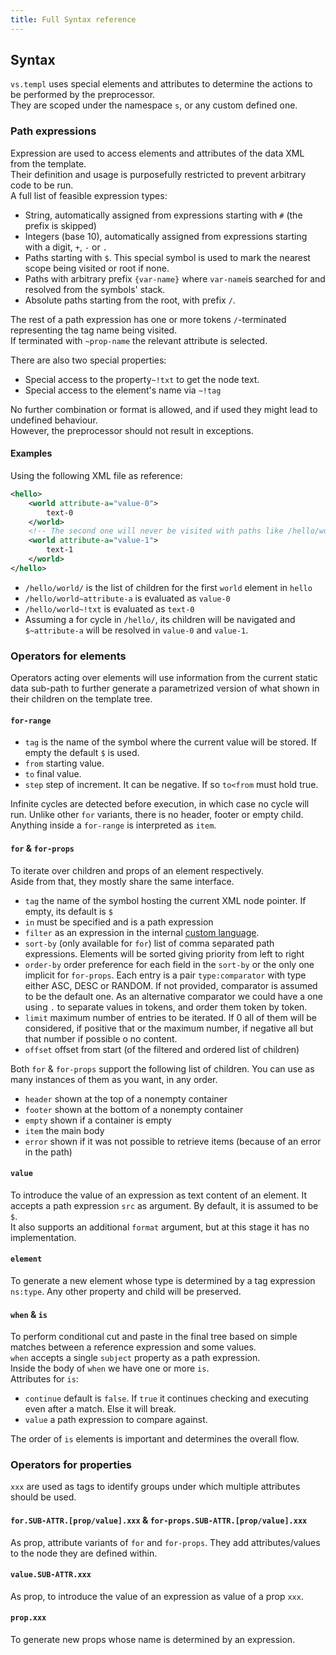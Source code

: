 ```yaml
---
title: Full Syntax reference
---
```


## Syntax

`vs.templ` uses special elements and attributes to determine the actions to be performed by the preprocessor.  
They are scoped under the namespace `s`, or any custom defined one.

### Path expressions

Expression are used to access elements and attributes of the data XML from the template.  
Their definition and usage is purposefully restricted to prevent arbitrary code to be run.  
A full list of feasible expression types:

- String, automatically assigned from expressions starting with `#` (the prefix is skipped)
- Integers (base 10), automatically assigned from expressions starting with a digit, `+`, `-` or `.`
- Paths starting with `$`. This special symbol is used to mark the nearest scope being visited or root if none.
- Paths with arbitrary prefix `{var-name}` where `var-name`is searched for and resolved from the symbols' stack.
- Absolute paths starting from the root, with prefix `/`.

The rest of a path expression has one or more tokens `/`-terminated representing the tag name being visited.  
If terminated with `~prop-name` the relevant attribute is selected.

There are also two special properties:

- Special access to the property`~!txt` to get the node text.
- Special access to the element's name via `~!tag`

No further combination or format is allowed, and if used they might lead to undefined behaviour.  
However, the preprocessor should not result in exceptions.

#### Examples

Using the following XML file as reference:

```xml
<hello>
    <world attribute-a="value-0">
        text-0
    </world>
    <!-- The second one will never be visited with paths like /hello/world/-->
    <world attribute-a="value-1">
        text-1
    </world>
</hello>
```

- `/hello/world/` is the list of children for the first `world` element in `hello`
- `/hello/world~attribute-a` is evaluated as `value-0`
- `/hello/world~!txt` is evaluated as `text-0`
- Assuming a for cycle in `/hello/`, its children will be navigated and `$~attribute-a` will be resolved in `value-0` and `value-1`.

### Operators for elements

Operators acting over elements will use information from the current static data sub-path to further generate a parametrized version of what shown in their children on the template tree.

#### `for-range`

- `tag` is the name of the symbol where the current value will be stored. If empty the default `$` is used.
- `from` starting value.
- `to` final value.
- `step` step of increment. It can be negative. If so `to<from` must hold true.

Infinite cycles are detected before execution, in which case no cycle will run. Unlike other `for` variants, there is no header, footer or empty child. Anything inside a `for-range` is interpreted as `item`.

#### `for` & `for-props`

To iterate over children and props of an element respectively.  
Aside from that, they mostly share the same interface.

- `tag` the name of the symbol hosting the current XML node pointer. If empty, its default is `$`
- `in` must be specified and is a path expression
- `filter` as an expression in the internal [custom language](./calc.md).
- `sort-by` (only available for `for`) list of comma separated path expressions. Elements will be sorted giving priority from left to right
- `order-by` order preference for each field in the `sort-by` or the only one implicit for `for-props`. Each entry is a pair `type:comparator` with type either ASC, DESC or RANDOM. If not provided, comparator is assumed to be the default one. As an alternative comparator we could have a one using `.` to separate values in tokens, and order them token by token.
- `limit` maximum number of entries to be iterated. If 0 all of them will be considered, if positive that or the maximum number, if negative all but that number if possible o no content.
- `offset` offset from start (of the filtered and ordered list of children)

Both `for` & `for-props` support the following list of children. You can use as many instances of them as you want, in any order.

- `header` shown at the top of a nonempty container
- `footer` shown at the bottom of a nonempty container
- `empty` shown if a container is empty
- `item` the main body
- `error` shown if it was not possible to retrieve items (because of an error in the path)

#### `value`

To introduce the value of an expression as text content of an element. It accepts a path expression `src` as argument. By default, it is assumed to be `$`.  
It also supports an additional `format` argument, but at this stage it has no implementation.

#### `element`

To generate a new element whose type is determined by a tag expression `ns:type`. Any other property and child will be preserved.

#### `when` & `is`

To perform conditional cut and paste in the final tree based on simple matches between a reference expression and some values.  
`when` accepts a single `subject` property as a path expression.  
Inside the body of `when` we have one or more `is`.  
Attributes for `is`:

- `continue` default is `false`. If `true` it continues checking and executing even after a match. Else it will break.
- `value` a path expression to compare against.

The order of `is` elements is important and determines the overall flow.

### Operators for properties

`xxx` are used as tags to identify groups under which multiple attributes should be used.

#### `for.SUB-ATTR.[prop/value].xxx` & `for-props.SUB-ATTR.[prop/value].xxx`

As prop, attribute variants of `for` and `for-props`. They add attributes/values to the node they are defined within.

#### `value.SUB-ATTR.xxx`

As prop, to introduce the value of an expression as value of a prop `xxx`.

#### `prop.xxx`

To generate new props whose name is determined by an expression.
